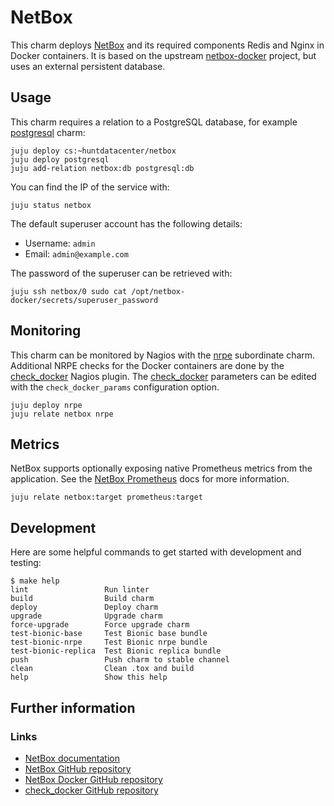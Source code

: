 # NetBox

This charm deploys [NetBox][netbox-docs] and its required components Redis and Nginx in Docker containers.
It is based on the upstream [netbox-docker][netbox-docker-github] project, but uses an external persistent database.

## Usage

This charm requires a relation to a PostgreSQL database, for example [postgresql][postgresql-charm] charm:

```
juju deploy cs:~huntdatacenter/netbox
juju deploy postgresql
juju add-relation netbox:db postgresql:db
```

You can find the IP of the service with:

```
juju status netbox
```

The default superuser account has the following details:

- Username: `admin`
- Email: `admin@example.com`

The password of the superuser can be retrieved with:

```
juju ssh netbox/0 sudo cat /opt/netbox-docker/secrets/superuser_password
```

## Monitoring

This charm can be monitored by Nagios with the [nrpe][nrpe-charm] subordinate charm.
Additional NRPE checks for the Docker containers are done by the [check_docker][check-docker-github] Nagios plugin.
The [check_docker][check-docker-github] parameters can be edited with the `check_docker_params` configuration option.

```
juju deploy nrpe
juju relate netbox nrpe
```

## Metrics

NetBox supports optionally exposing native Prometheus metrics from the application.
See the [NetBox Prometheus][netbox-prometheus] docs for more information.

```
juju relate netbox:target prometheus:target
```

## Development

Here are some helpful commands to get started with development and testing:

```
$ make help
lint                 Run linter
build                Build charm
deploy               Deploy charm
upgrade              Upgrade charm
force-upgrade        Force upgrade charm
test-bionic-base     Test Bionic base bundle
test-bionic-nrpe     Test Bionic nrpe bundle
test-bionic-replica  Test Bionic replica bundle
push                 Push charm to stable channel
clean                Clean .tox and build
help                 Show this help
```

## Further information

### Links

- [NetBox documentation][netbox-docs]
- [NetBox GitHub repository][netbox-github]
- [NetBox Docker GitHub repository][netbox-docker-github]
- [check_docker GitHub repository][netbox-docker-github]

[netbox-docs]: https://netbox.readthedocs.io/en/stable/
[netbox-prometheus]: https://netbox.readthedocs.io/en/stable/additional-features/prometheus-metrics/
[netbox-github]: https://github.com/netbox-community/netbox
[netbox-docker-github]: https://github.com/netbox-community/netbox-docker
[postgresql-charm]: https://jaas.ai/postgresql
[nrpe-charm]: https://jaas.ai/nrpe
[check-docker-github]: https://github.com/timdaman/check_docker

